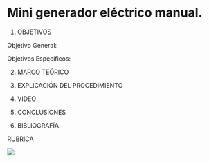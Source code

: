 # Mini generador eléctrico manual.

1. OBJETIVOS

Objetivo General:

Objetivos Específicos:  

2. MARCO TEÓRICO 

3. EXPLICACIÓN DEL PROCEDIMIENTO

5. VIDEO

6. CONCLUSIONES

7. BIBLIOGRAFÍA


RUBRICA

![](https://github.com/doalulema/InformeLaboratorio/blob/main/Laboratorio.png)
